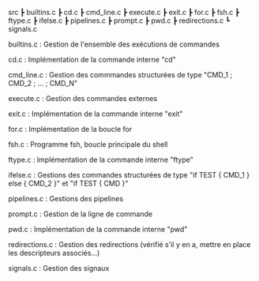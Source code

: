 src
 ┣ builtins.c
 ┣ cd.c
 ┣ cmd_line.c
 ┣ execute.c
 ┣ exit.c
 ┣ for.c
 ┣ fsh.c
 ┣ ftype.c
 ┣ ifelse.c
 ┣ pipelines.c
 ┣ prompt.c
 ┣ pwd.c
 ┣ redirections.c
 ┗ signals.c


builtins.c : Gestion de l'ensemble des exécutions de commandes

cd.c : Implémentation de la commande interne "cd"

cmd_line.c : Gestion des commmandes structurées de type "CMD_1 ; CMD_2 ; ... ; CMD_N"

execute.c : Gestion des commandes externes

exit.c : Implémentation de la commande interne "exit"

for.c : Implémentation de la boucle for

fsh.c : Programme fsh, boucle principale du shell

ftype.c : Implémentation de la commande interne "ftype"

ifelse.c : Gestions des commandes structurées de type "if TEST { CMD_1 } else { CMD_2 }" et "if TEST { CMD }"

pipelines.c : Gestions des pipelines

prompt.c : Gestion de la ligne de commande

pwd.c : Implémentation de la commande interne "pwd"

redirections.c : Gestion des redirections (vérifié s'il y en a, mettre en place les descripteurs associés...)

signals.c : Gestion des signaux